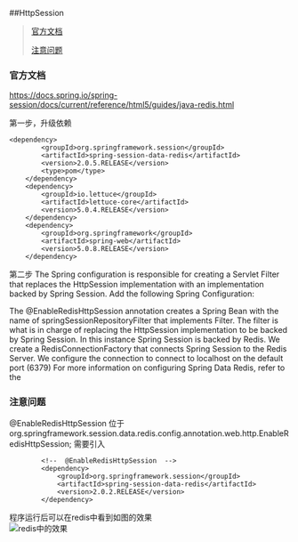##HttpSession


> [官方文档](#official_docs)
>
> [注意问题](#notes_faq)
>

### 官方文档<a name="official_docs"></a>
https://docs.spring.io/spring-session/docs/current/reference/html5/guides/java-redis.html  


第一步，升级依赖
```
<dependency>
		<groupId>org.springframework.session</groupId>
		<artifactId>spring-session-data-redis</artifactId>
		<version>2.0.5.RELEASE</version>
		<type>pom</type>
	</dependency>
	<dependency>
		<groupId>io.lettuce</groupId>
		<artifactId>lettuce-core</artifactId>
		<version>5.0.4.RELEASE</version>
	</dependency>
	<dependency>
		<groupId>org.springframework</groupId>
		<artifactId>spring-web</artifactId>
		<version>5.0.8.RELEASE</version>
	</dependency>
```

第二步
The Spring configuration is responsible for creating a Servlet Filter that replaces the HttpSession implementation with an implementation backed by Spring Session. Add the following Spring Configuration:

The @EnableRedisHttpSession annotation creates a Spring Bean with the name of springSessionRepositoryFilter that implements Filter. The filter is what is in charge of replacing the HttpSession implementation to be backed by Spring Session. In this instance Spring Session is backed by Redis.
	We create a RedisConnectionFactory that connects Spring Session to the Redis Server. We configure the connection to connect to localhost on the default port (6379) For more information on configuring Spring Data Redis, refer to the 
 
### 注意问题<a name="notes_faq"></a>
@EnableRedisHttpSession 位于org.springframework.session.data.redis.config.annotation.web.http.EnableRedisHttpSession; 
需要引入  
```
        <!--  @EnableRedisHttpSession  -->
        <dependency>
            <groupId>org.springframework.session</groupId>
            <artifactId>spring-session-data-redis</artifactId>
            <version>2.0.2.RELEASE</version>
        </dependency> 

```

程序运行后可以在redis中看到如图的效果  
![redis中的效果](/docs/redis_httpsession.png)


 

 